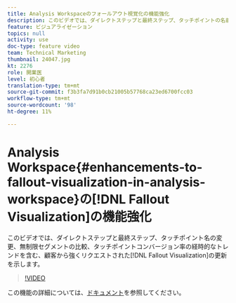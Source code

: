 ```yaml
---
title: Analysis Workspaceのフォールアウト視覚化の機能強化
description: このビデオでは、ダイレクトステップと最終ステップ、タッチポイントの名前の変更、無制限セグメントの比較、タッチポイントコンバージョン率の経時的なトレンドの追跡など、顧客から強く要請されたフォールアウトビジュアライゼーションの更新を示します。
feature: ビジュアライゼーション
topics: null
activity: use
doc-type: feature video
team: Technical Marketing
thumbnail: 24047.jpg
kt: 2276
role: 開業医
level: 初心者
translation-type: tm+mt
source-git-commit: f3b3fa7d91b0cb21005b57768ca23ed6700fcc03
workflow-type: tm+mt
source-wordcount: '98'
ht-degree: 11%

---
```



# Analysis Workspace{#enhancements-to-fallout-visualization-in-analysis-workspace}の[!DNL Fallout Visualization]の機能強化

このビデオでは、ダイレクトステップと最終ステップ、タッチポイント名の変更、無制限セグメントの比較、タッチポイントコンバージョン率の経時的なトレンドを含む、顧客から強くリクエストされた[!DNL Fallout Visualization]の更新を示します。

>[!VIDEO](https://video.tv.adobe.com/v/24047/?quality=12)

この機能の詳細については、[ドキュメント](https://marketing.adobe.com/resources/help/ja_JP/analytics/analysis-workspace/fallout_flow.html)を参照してください。
